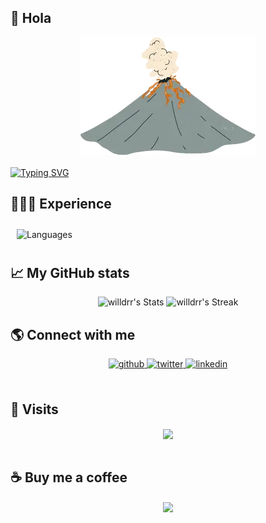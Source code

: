 ## 👋 Hola

<div align="center"><a href="https://arenal.dev"><img src="./volcano.webp" alt="arenal.dev" /> </a> </div>

<br>
<a href="https://git.io/typing-svg">
<img src="https://readme-typing-svg.demolab.com?font=Raleway&weight=600&size=50&duration=3&pause=1500&color=2BE642&center=true&vCenter=true&width=1080&height=150&lines=%3C%F0%9F%91%8B%21Que+est%C3%A9+bien%21%2F%3E;%3C%F0%9F%91%8BHope+you're+well%21%2F%3E" alt="Typing SVG" />
</a>

## 🧑🏻‍💻 Experience

<img style="margin: 10px" src="https://skillicons.dev/icons?i=html,css,js,php,py,java,nodejs,sass,mysql,bootstrap,tailwindcss,astro,react,nextjs,flask,django,jquery,bash,vscode,pycharm,firebase,wordpress,git,postman,netlify,docker,windows,linux,ubuntu&perline=16" alt="Languages" />

<br/> 

## 📈 My GitHub stats

<div class="badges-githubstats">
  <p align="center">
    <img src="https://github-readme-stats.vercel.app/api?username=willdrr&theme=tokyonight&show_icons=true&hide_border=true&count_private=true" alt="willdrr's Stats" height="165">
    <img src="https://github-readme-streak-stats.herokuapp.com/?user=willdrr&theme=tokyonight&hide_border=true" alt="willdrr's Streak" height="165">
  </p>
</div>


## 🌎 Connect with me 
<div align="center">
<a href="https://github.com/willdrr" target="_blank">
<img src=https://img.shields.io/badge/github-%2324292e.svg?&style=for-the-badge&logo=github&logoColor=white alt=github style="margin-bottom: 5px;" />
</a>
<a href="https://arenal.dev" target="_blank">
<img src=https://img.shields.io/badge/web-blue?&style=for-the-badge&logo=supabase&logoColor=white alt=twitter style="margin-bottom: 5px;" />
</a>
<a href="https://www.linkedin.com/in/wilder-hernandez" target="_blank">
<img src=https://img.shields.io/badge/linkedin-%231E77B5.svg?&style=for-the-badge&logo=linkedin&logoColor=white alt=linkedin style="margin-bottom: 5px;" />
</a> 
</div>  
  
<br/>  

## 👀 Visits
<div align="center">
<img src="https://komarev.com/ghpvc/?username=willdrr&&style=flat-square" align="center" />
</div>  
<br/> 

## ☕ Buy me a coffee
<div align="center">
  <a href="https://www.buymeacoffee.com/wild3r" target="_blank" style="display: inline-block;">
      <img src="https://img.shields.io/badge/Donate-Buy%20Me%20A%20Coffee-orange.svg?style=flat-square&logo=buymeacoffee" align="center"/>
  </a></div>
<br />
